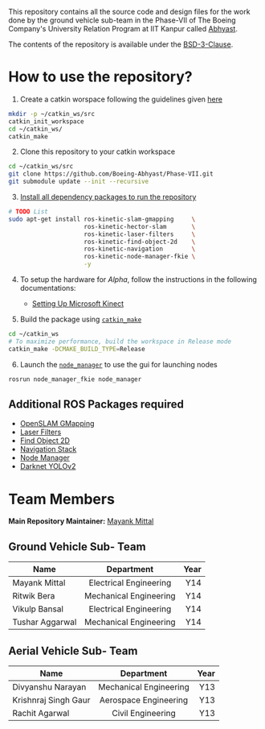 This repository contains all the source code and design files for the work done by the ground vehicle sub-team in the Phase-VII of The Boeing Company's University Relation Program at IIT Kanpur called [Abhyast](https://www.iitk.ac.in/dord/boeing/public/).

The contents of the repository is available under the [BSD-3-Clause](https://opensource.org/licenses/BSD-3-Clause).

# How to use the repository?

1. Create a catkin worspace following the guidelines given [here](http://wiki.ros.org/catkin/Tutorials/create_a_workspace)
```bash
mkdir -p ~/catkin_ws/src
catkin_init_workspace
cd ~/catkin_ws/
catkin_make
```
2. Clone this repository to your catkin workspace
```bash
cd ~/catkin_ws/src
git clone https://github.com/Boeing-Abhyast/Phase-VII.git
git submodule update --init --recursive
```
3. [Install all dependency packages to run the repository](#additional-ros-packages-required)
```bash
# TODO List
sudo apt-get install ros-kinetic-slam-gmapping     \
                     ros-kinetic-hector-slam       \
                     ros-kinetic-laser-filters     \
                     ros-kinetic-find-object-2d    \
                     ros-kinetic-navigation        \
                     ros-kinetic-node-manager-fkie \
                     -y
```
4. To setup the hardware for *Alpha*, follow the instructions in the following documentations:
	* [Setting Up Microsoft Kinect](hardware_module/hardware_kinect/README.md)

5. Build the package using [`catkin_make`](http://wiki.ros.org/catkin/commands/catkin_make)
```bash
cd ~/catkin_ws
# To maximize performance, build the workspace in Release mode
catkin_make -DCMAKE_BUILD_TYPE=Release
```
6. Launch the [`node_manager`](https://fkie.github.io/multimaster_fkie/node_manager.html) to use the gui for launching nodes
```bash
rosrun node_manager_fkie node_manager       
```

## <a name="additional-ros-packages-required"></a>Additional ROS Packages required

* [OpenSLAM GMapping](http://wiki.ros.org/gmapping)
* [Laser Filters](http://wiki.ros.org/laser_filters)
* [Find Object 2D](http://wiki.ros.org/find_object_2d)
* [Navigation Stack](http://wiki.ros.org/navigation)
* [Node Manager](https://fkie.github.io/multimaster_fkie/node_manager.html)
* [Darknet YOLOv2](https://github.com/leggedrobotics/darknet_ros)

# Team Members

__Main Repository Maintainer:__ [Mayank Mittal](mayankm96.github.io)

## Ground Vehicle Sub- Team
| Name | Department | Year |
| ------------- |:-------------:| -----:|
| Mayank Mittal | Electrical Engineering | Y14 |
| Ritwik Bera | Mechanical Engineering | Y14 |
| Vikulp Bansal | Electrical Engineering | Y14 |
| Tushar Aggarwal | Mechanical Engineering | Y14 |


## Aerial Vehicle Sub- Team
| Name | Department | Year |
| ------------- |:-------------:| -----:|
| Divyanshu Narayan | Mechanical Engineering | Y13 |
| Krishnraj Singh Gaur | Aerospace Engineering | Y13 |
| Rachit Agarwal | Civil Engineering | Y13 |
